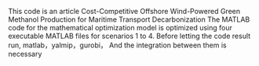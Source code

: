 This code is an article Cost-Competitive Offshore Wind-Powered Green Methanol Production for Maritime Transport Decarbonization The MATLAB code for the mathematical optimization model is optimized using four executable MATLAB files for scenarios 1 to 4. Before letting the code result run, matlab，yalmip，gurobi， And the integration between them is necessary
